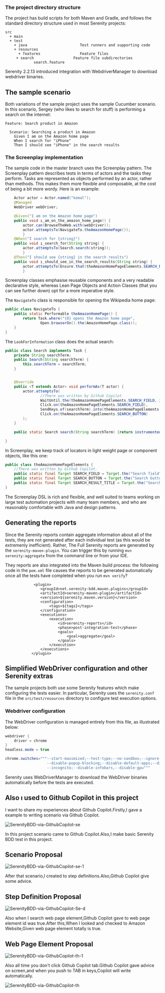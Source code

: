 
### The project directory structure
The project has build scripts for both Maven and Gradle, and follows the standard directory structure used in most Serenity projects:
```Gherkin
src
  + main
  + test
    + java                        Test runners and supporting code
    + resources
      + features                  Feature files
     + search                  Feature file subdirectories 
             search.feature
```

Serenity 2.2.13 introduced integration with WebdriverManager to download webdriver binaries.

## The sample scenario
Both variations of the sample project uses the sample Cucumber scenario. In this scenario, Sergey (who likes to search for stuff) is performing a search on the internet:

```Gherkin
Feature: Search product in Amazon

  Scenario: Searching a product in Amazon
    Given I am on the Amazon home page
    When I search for "iPhone"
    Then I should see "iPhone" in the search results

```

### The Screenplay implementation
The sample code in the master branch uses the Screenplay pattern. The Screenplay pattern describes tests in terms of actors and the tasks they perform. Tasks are represented as objects performed by an actor, rather than methods. This makes them more flexible and composable, at the cost of being a bit more wordy. Here is an example:
```java
    Actor actor = Actor.named("kemal");
    @Managed
    WebDriver webDriver;

    @Given("I am on the Amazon home page")
    public void ı_am_on_the_amazon_home_page() {
        actor.can(BrowseTheWeb.with(webDriver));
        actor.attemptsTo(NavigateTo.theAmazonHomePage());
        }
    @When("I search for {string}")
    public void ı_search_for(String string) {
        actor.attemptsTo(Search.search(string));
        }
    @Then("I should see {string} in the search results")
    public void ı_should_see_in_the_search_results(String string) {
        actor.attemptsTo(Ensure.that(theAmazonHomePageElements.SEARCH_RESULT_TITLE.resolveFor(actor).getText()).contains(string));
        }
```

Screenplay classes emphasise reusable components and a very readable declarative style, whereas Lean Page Objects and Action Classes (that you can see further down) opt for a more imperative style.

The `NavigateTo` class is responsible for opening the Wikipedia home page:
```java
public class NavigateTo {
    public static Performable theAmazonHomePage() {
        return Task.where("{0} opens the Amazon home page",
                Open.browserOn().the(AmazonHomePage.class));
    }
}
```

The `LookForInformation` class does the actual search:
```java
public class Search implements Task {
    private String searchTerm;
    public Search(String searchTerm) {
        this.searchTerm = searchTerm;
    }


    @Override
    public <T extends Actor> void performAs(T actor) {
        actor.attemptsTo(
                //There was written by Github Copilot
                WaitUntil.the(theAmazonHomePageElements.SEARCH_FIELD, isClickable()),
                Click.on(theAmazonHomePageElements.SEARCH_FIELD),
                SendKeys.of(searchTerm).into(theAmazonHomePageElements.SEARCH_FIELD),
                Click.on(theAmazonHomePageElements.SEARCH_BUTTON)
        );
    }

    public static Search search(String searchTerm) {return instrumented(Search.class,searchTerm);}

}

```

In Screenplay, we keep track of locators in light weight page or component objects, like this one:
```java
public class theAmazonHomePageElements {
    //There was written by Github Copilot.
    public static final Target SEARCH_FIELD = Target.the("Search field").located(By.id("twotabsearchtextbox"));
    public static final Target SEARCH_BUTTON = Target.the("Search button").located(By.id("nav-search-submit-button"));
    public static final Target SEARCH_RESULT_TITLE = Target.the("Search result title").located(By.xpath("/html[1]/body[1]/div[1]/div[2]/span[1]/div[1]/h1[1]/div[1]/div[1]/div[1]/div[1]/span[3]"));
}

```
The Screenplay DSL is rich and flexible, and well suited to teams working on large test automation projects with many team members, and who are reasonably comfortable with Java and design patterns.

## Generating the reports
Since the Serenity reports contain aggregate information about all of the tests, they are not generated after each individual test (as this would be extremenly inefficient). Rather, The Full Serenity reports are generated by the `serenity-maven-plugin`. You can trigger this by running `mvn serenity:aggregate` from the command line or from your IDE.

They reports are also integrated into the Maven build process: the following code in the `pom.xml` file causes the reports to be generated automatically once all the tests have completed when you run `mvn verify`?

```
             <plugin>
                <groupId>net.serenity-bdd.maven.plugins</groupId>
                <artifactId>serenity-maven-plugin</artifactId>
                <version>${serenity.maven.version}</version>
                <configuration>
                    <tags>${tags}</tags>
                </configuration>
                <executions>
                    <execution>
                        <id>serenity-reports</id>
                        <phase>post-integration-test</phase>
                        <goals>
                            <goal>aggregate</goal>
                        </goals>
                    </execution>
                </executions>
            </plugin>
```

## Simplified WebDriver configuration and other Serenity extras
The sample projects both use some Serenity features which make configuring the tests easier. In particular, Serenity uses the `serenity.conf` file in the `src/test/resources` directory to configure test execution options.  
### Webdriver configuration
The WebDriver configuration is managed entirely from this file, as illustrated below:
```java
webdriver {
    driver = chrome
}
headless.mode = true

chrome.switches="""--start-maximized;--test-type;--no-sandbox;--ignore-certificate-errors;
                   --disable-popup-blocking;--disable-default-apps;--disable-extensions-file-access-check;
                   --incognito;--disable-infobars,--disable-gpu"""

```

Serenity uses WebDriverManager to download the WebDriver binaries automatically before the tests are executed.

## Also ı used to Github Copilot in this project

I want to share my experiences about Github Copilot.Firstly,I gave a example to writing scenario via Github Copilot.

![SerenityBDD-via-GithubCopilot-se](https://user-images.githubusercontent.com/66682123/155021154-d12de067-e1a8-4e17-982f-533709dfd1ff.gif)


In this project scenario came to Github Copilot.Also,I make basic Serenity BDD test in this project.

## Scenario Proposal

![SerenityBDD-via-GithubCopilot-se-1](https://user-images.githubusercontent.com/66682123/155021374-cac8a6ce-2f6c-4d3f-b537-55fc1663d478.gif)

After that scenario,I created to step definitions.Also,Github Copilot give some advice.

## Step Definition Proposal

![SerenityBDD-via-GithubCopilot-Se-d](https://user-images.githubusercontent.com/66682123/155021686-8ca1d121-17dd-4b9e-a807-694dd4cc6015.gif)

Also when I search web page element,Github Copilot gave to web page element id was true.After this,When I looked and checked to Amazon Website,Given web page element totally is true.

## Web Page Element Proposal

![SerenityBDD-via-GithubCopilot-th-1](https://user-images.githubusercontent.com/66682123/155022314-d40e25e8-29fb-46e0-a15e-64982f9d12ed.gif)

Also all time you don't click Github Copilot tab.Github Copilot gave advice on screen,and when you push to TAB in keys,Copilot will write automatically.

![SerenityBDD-via-GithubCopilot-th](https://user-images.githubusercontent.com/66682123/155022381-0152d88f-de45-4bcf-85a1-6389b22cad7f.gif)






